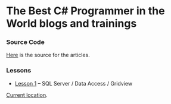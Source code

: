 # The Best C# Programmer in the World blogs and trainings

### Source Code
[Here][SOURCE1] is the source for the articles. 

### Lessons
+ [Lesson 1][LESSON1] – SQL Server / Data Access / Gridview

[Current location](http://www.thebestcsharpprogrammerintheworld.com/).


[SOURCE1]: https://github.com/benperk/TheBestCSharpProgrammerInTheWorld
[LESSON1]: https://benperk.github.io/csharp/lesson-1-sql-server-data-access-gridview.html
[IIS1]: https://benperk.github.io/msdn/2011-08-create-an-iis-configuration-backup.html
